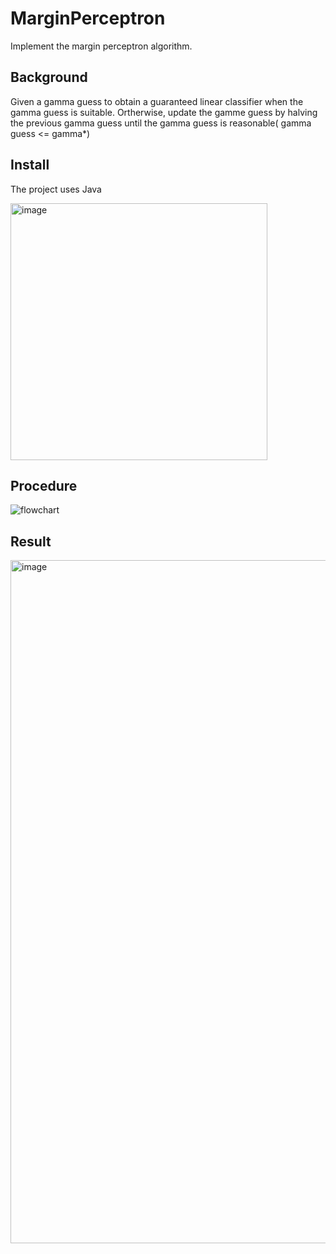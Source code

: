 # MarginPerceptron
Implement the margin perceptron algorithm.

## Background
Given a gamma guess to obtain a guaranteed linear classifier when the gamma guess is suitable.
Ortherwise, update the gamme guess by halving the previous gamma guess until the gamma guess is reasonable( gamma guess <= gamma*)

## Install 
The project uses Java

<img width="411" alt="image" src="https://user-images.githubusercontent.com/80193517/201584273-78d6ceb6-29f9-4c71-93ab-e606f9925538.png">


## Procedure
![flowchart](https://user-images.githubusercontent.com/80193517/202202827-d13a7c83-d07e-4a38-a29d-de69949ca77a.png)

## Result
<img width="1093" alt="image" src="https://user-images.githubusercontent.com/80193517/202203933-2f57c8c8-251a-48be-834b-d4b2a41103a0.png">



